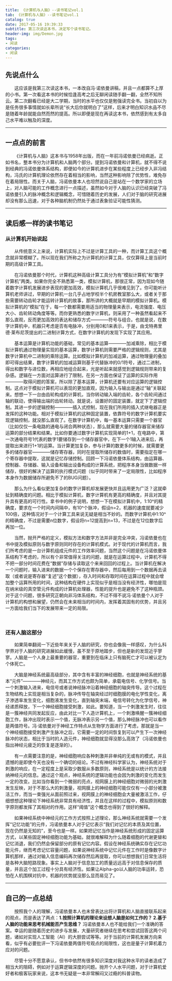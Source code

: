 ```yaml
---
title: 《计算机与人脑》--读书笔记vol.1
tab: 《计算机与人脑》--读书笔记vol.1
catalog: true
date: 2017-05-16 19:39:33
subtitle: 第三次读这本书，决定写个读书笔记。
header-img: img/Demon.jpg
tags: 
- 闲读 
categories:
- 闲读
---
```


## 先说点什么

&emsp;&emsp;这应该是我第三次读这本书，一本改自冯·诺依曼讲稿，并且一点都算不上厚的小书。第一次看这本书的时候恰逢高考之后无聊闲读随手翻一翻，全然不知所云。第二次翻看已经是大二学期，当时的水平也仅仅是勉强读完全书。当初自以为是任务很多事情就如长辈所说“长大后你就明白了”这样，后来才明白知识水品不尽是随着年龄就能自然而然的提高。所以即便是现在再读这本书，依然感到有太多自己水平难以触及的深度。

---

## 一点点的前言

&emsp;&emsp;《计算机与人脑》这本书与1958年出版，而在一年前冯诺依曼已经病逝。正如书名，整本书分为计算机和人脑两个部分。提到冯诺依曼和计算机，就不得不说到经典的冯诺依曼体系结构，即便如今的计算机进步在某些程度上已经步入非冯结构，冯氏的计算机理论依然存在着相当的影响，当然这种影响除了优势性，难免存在着局限性。而关于人脑，冯诺依曼本人也坦然说自己是站在一个数学家的立场上，对人脑可能的工作概念进行一点描述，虽然如今对于人脑的认识已经突破了冯诺依曼引入的脉冲概念和逻辑概念，可惜随着历史的发展，人们对于脑的研究进展却没有那么迅速，对于各种脑机制仍然处于通过表象验证可能性猜测。

---

## 读后感一样的读书笔记

### 从计算机开始说起

&emsp;&emsp;从传统意义上来说，计算机实际上不过是计算工具的一种，而计算工具这个概念就非常模糊了。所以现在我们所称之为计算机的计算工具，仅仅算得上是当前时期的高级计算工具。

&emsp;&emsp;在冯诺依曼那个时代，计算机这种高级计算工具分为有“模拟计算机”和“数字计算机”两类。如果你完全不熟悉第一类，模拟计算机，那很正常，因为现如今随着数字计算机发展进步表现的更加高效，模拟计算机几乎很难见到了。你可能听计算机老师讲过，早期的计算机一台几乎占地学校半个机房教室那么大，或者关于那些需要转动齿轮才能运转计算机的故事，那所讲的大概就是早期的模拟计算机。模拟计算机的“模拟”在于，每一个数都需要用适当的物理量来表示，电流强度、电压大小、齿轮转动角度等等。而你更熟悉的数字计算机，则采用了一种虽然看起来不那么直观，反而更加高效的表达和储存方式————符号与组合。也就是说，在数字计算机中，机器只考虑是否有电脉冲，分别用0和1来表示，于是，由戈特弗里德·莱布尼茨提出的二进制计算方式，在数字计算机的发现下实现了其应用。

&emsp;&emsp;基本运算是计算机功能的基础，常见的基本运算————加减乘除，相比于模拟计算机通过物理量实现的基本运算，数学计算机则需要严格的逻辑规则，尤其是数字计算机中二进制的乘除运算。比如模拟计算机的加减运算，通过物理量的叠加即可得出结果，数字计算机的加减运算则基于代替脉冲的0/1符号，通过二进制，得出和数字与进位数，再相应地组合起来，光是听起来就感觉到逻辑规则带来的复杂感。逻辑在一方面对运算进行了限制，在另一方面也保证了运算的实际作用————取得问题的答案，所以除了基本运算，计算机还要有对应运算的逻辑控制。这点对于模拟计算机可以表现的更加直观，因为输入与输出是通过“轴”关联起来。想想一下一台由齿轮构成的计算机，当你转动输入端的齿轮，各个齿轮间通过轴的联动，使得输出端的齿轮转动。就是说，设置好的固定装置，就定下了逻辑控制。其进一步的逻辑控制————插入式控制，现在我们所用的插入式继电器正是发挥的这种功能。相对于模拟计算机的这种固定装置，依靠符号的数字计算机要实现逻辑控制，就没那么直观了。在数字计算机中，每一基本运算只需要一个器官（比如仅仅一条电路的通电与闭合两种状态），那么就需要大量的储存器官来储存运算的部分结果和结果。比如你要通过数字计算机实现简单的1+1，在电路中，第一次通电符号1代表的数字1要储存到一个储存器官中，在下一个1输入进来后，再提取出来进行1+1的运算。当计算更加复杂，参与计算的数更多的时候，就需要更多的储存器官————储存寄存器，同时在提取所储存的数值时，需要指定在哪一个寄存器中提取，这就是记忆存储控制。回顾一下冯诺依曼体系结构，由运算器、控制器、存储器、输入设备和输出设备构成的计算系统，把程序本身当做数据一样储存，很好的解决了运算的执行模式问题（似乎同时带来了一定局限性，比如程序本身作为数据储存所避免不了的BUG问题）。


&emsp;&emsp;那么为什么看似更加复杂的数字计算机却发展更快并且运用更为广泛？这就牵扯到精确度的问题。相比于模拟计算机，数字计算机有更高的精确度，并且对其提升具有更高的可行性。拿书中的例子说明，想想一下在模拟计算机中，1:10ⁿ的精确度，要求在一个时间内间隔中，有10ⁿ个脉冲，假设n=2，机器的速度就要减少100倍，这种情况对于一个计算工具来说无疑是相当不妙的。而数字计算机中1:10ⁿ的精确度，不过是需要n位数字，假设将n=12提高到n=13，不过是在12位数字后再加一位。

&emsp;&emsp;当然，抛开严格的定义，模拟方法和数字方法并非是完全冲突，冯诺依曼也在书中提及模拟原则与数字原则同时存在的计算机模式。对于现代的计算机而言，我们所考虑的是一台计算机组成元件的工作效率问题，当然这个问题是在冯诺依曼体系结构下考虑的，所以有个非常值得关注的问题，就是在运算过程中，计算机不得不把一部分时间花费在“数据”存储与读取这个来来回回的过程上。当计算机在解决一个问题时，输入进来的数据一个个保存在寄存器中，然后每用到一个数据再去读取（或者说是寄存器“复述”这个数据），存入时间和存取时间在运算过程中就会增加整个运算所用的时间，这种结构在硬件上实现似乎是相当没有经济性，哪怕是现在纳米级的真空管元件构成的计算机处理器，性能的提升也是避免不了这种瓶颈。对于这个问题，很多研究正朝向非冯体系结构，不过不得不说冯·诺依曼个人对于计算机的构想和展望，仍然会在未来相当的时间内，发挥着其固有的优势，并且另一方面给我们当下的发展带来一定的局限。

<br>

### 还有人脑这部分

&emsp;&emsp;如果简单翻阅一下近些年来关于人脑的研究，你也会像我一样感叹，为什么科学界对于人脑的研究进展如此缓慢，虽不至于原地踏步，但也是新的发现近乎寥寥。人脑是一个人身上最重要的器官，重要到在临床上只有脑死亡才可以被认定为个体死亡。

&emsp;&emsp;大脑是神经系统最高级部分，其中含有丰富的神经细胞，也就是神经系统的基本“元件”————神经元，而其工作方式也颇为简单，承载电信号、化学信号。当一个刺激输入进来，电信号或者说神经脉冲沿着神经细胞的轴突传导。这个过程在生物结构上实现是相当复杂的，脉冲传导在轴突经过时细胞膜的电化学性变化，离子渗透率发生变化，细胞液发生变化，直到轴突末端，电信号转化为化学信号，神经递质释放，下一个神经细胞接受刺激，如此。要知道，当一个刺激发生时，往往是一簇神经共同发起反应，由此对比一下人造计算机上，一个刺激唤醒一簇神经细胞工作，脉冲出现时表示一个值，无脉冲表示另一个值，那么神经脉冲也可以看作是两值符号。冯·诺依曼对于神经工作特点从生物学方面进行了考虑，那就是当一个神经细胞接受刺激产生脉冲之后，它需要一定的时间恢复到可以产生下一次神经脉冲的状态，相比于当时的人造元件，神经细胞就显得没那么高效了（冯诺依曼也指出神经元疲乏的恢复是逐渐的）。

&emsp;&emsp;有一点需要注意的是，神经细胞响应各种刺激并非单纯的无或有的模式，并且遗憾的是即使今天也没有一个确切的结论。不过有神经科学家认为，神经系统对于刺激的响应，在一定程度上是采取少数服从多数原则，神经系统是以统计的方法接纳神经元的信息。通过这个观点，神经系统的逻辑功能也会因为刺激的变化而发生一定的改变。比如当你看到一个微弱的亮点，视网膜上的神经细胞对微弱的光刺激发生反映，对于不那么大的刺激量，视网膜上的神经细胞可能仅仅有一小部分被激活工作，而当一束强光从面前照过来，视网膜上的神经细胞会大量被激活工作，仔细想想这种理论下神经系统非常具有经济性，并且在这样的过程中，模拟原则和数字原则都发挥了其相对的作用。这样“阈值”这个概念也得到了很好的解释。

&emsp;&emsp;如果神经系统中神经元的工作方式按照上述理论，那么神经系统就需要一个发挥“记忆功能”的元件，冯诺依曼本人对于记忆表示“我们对记忆的本质及其位置，现在仍然是无知的”，至今也是一样。如果把记忆当作是神经系统形成的固定运算方式，以某些固定神经细胞功能为基础，就很难解释为什么随着细胞的代谢更替和记忆消退，我们仍然会保留部分的原有记忆内容。假设在神经系统确实存在记忆功能元件，继而考虑记忆容量问题，如果说神经系统中记忆元件在工作时是像数字计算机那样，通过对输入信息编码再次储存然后再提取，你可以想想我们日常生活将是各种大脑短路现象。事实上人脑对于信息加工的质量远远高于对信息保存的质量，并且这个加工过程十分具有经济性。如果让Alpha-go以人脑的功率运转，恐怕在人机围棋对抗中，机器的优势就没那么显而易见了。

---

## 自己的一点总结

&emsp;&emsp;按照我个人的理解，冯诺依曼本人也未曾表达出将计算机和人脑直接联系起来的观点，而是表达了两点：**1.按照计算机的理论来设想人脑是如何工作的？ 2.基于人脑的功能来思考机械能否产生思维？** 冯诺依曼本人也不能给我们一个准确的答案。幸运的是随着历史的进步与发展，大量研究者继续在思考和尝试回答这两个问题，诸如对实现人工智能（AI）的大胆尝试等等。对于当前的计算机发展方向来看，似乎有必要批评一下冯诺依曼两值符号观点的局限性，这也是量子计算机着力应对的问题。

&emsp;&emsp;尽管十分不愿意承认，但书中依然有很多知识深度对我这种水平的读者造成了相当大的阻碍，例如对于运算逻辑深度的问题。抛开个人水平问题，对于计算机爱好者和极客玩家来说，这本书无疑是一本非常解闷又过瘾的科普读物。